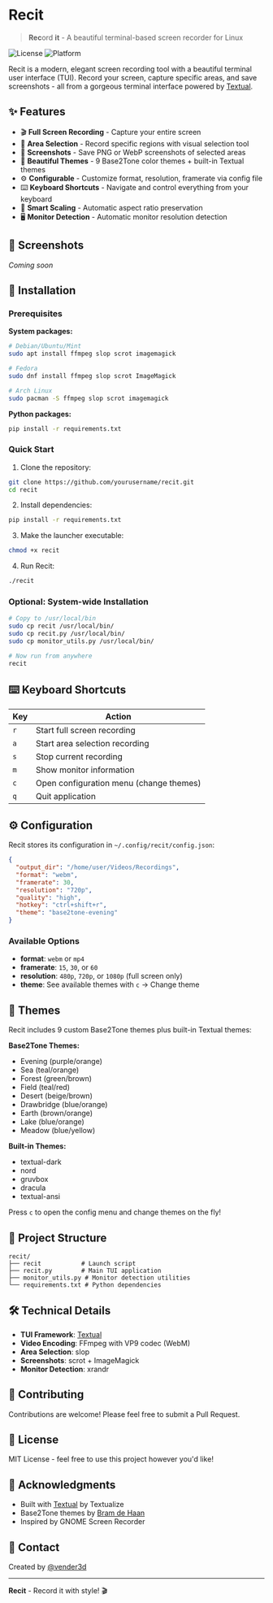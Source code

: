 # Recit

> **Rec**ord **it** - A beautiful terminal-based screen recorder for Linux

![License](https://img.shields.io/badge/license-MIT-blue.svg)
![Platform](https://img.shields.io/badge/platform-Linux-lightgrey.svg)

Recit is a modern, elegant screen recording tool with a beautiful terminal user interface (TUI). Record your screen, capture specific areas, and save screenshots - all from a gorgeous terminal interface powered by [Textual](https://textual.textualize.io/).

## ✨ Features

- 🎬 **Full Screen Recording** - Capture your entire screen
- 🎯 **Area Selection** - Record specific regions with visual selection tool
- 📸 **Screenshots** - Save PNG or WebP screenshots of selected areas
- 🎨 **Beautiful Themes** - 9 Base2Tone color themes + built-in Textual themes
- ⚙️ **Configurable** - Customize format, resolution, framerate via config file
- ⌨️ **Keyboard Shortcuts** - Navigate and control everything from your keyboard
- 💾 **Smart Scaling** - Automatic aspect ratio preservation
- 🖥️ **Monitor Detection** - Automatic monitor resolution detection

## 📸 Screenshots

*Coming soon*

## 🚀 Installation

### Prerequisites

**System packages:**
```bash
# Debian/Ubuntu/Mint
sudo apt install ffmpeg slop scrot imagemagick

# Fedora
sudo dnf install ffmpeg slop scrot ImageMagick

# Arch Linux
sudo pacman -S ffmpeg slop scrot imagemagick
```

**Python packages:**
```bash
pip install -r requirements.txt
```

### Quick Start

1. Clone the repository:
```bash
git clone https://github.com/yourusername/recit.git
cd recit
```

2. Install dependencies:
```bash
pip install -r requirements.txt
```

3. Make the launcher executable:
```bash
chmod +x recit
```

4. Run Recit:
```bash
./recit
```

### Optional: System-wide Installation

```bash
# Copy to /usr/local/bin
sudo cp recit /usr/local/bin/
sudo cp recit.py /usr/local/bin/
sudo cp monitor_utils.py /usr/local/bin/

# Now run from anywhere
recit
```

## ⌨️ Keyboard Shortcuts

| Key | Action |
|-----|--------|
| `r` | Start full screen recording |
| `a` | Start area selection recording |
| `s` | Stop current recording |
| `m` | Show monitor information |
| `c` | Open configuration menu (change themes) |
| `q` | Quit application |

## ⚙️ Configuration

Recit stores its configuration in `~/.config/recit/config.json`:

```json
{
  "output_dir": "/home/user/Videos/Recordings",
  "format": "webm",
  "framerate": 30,
  "resolution": "720p",
  "quality": "high",
  "hotkey": "ctrl+shift+r",
  "theme": "base2tone-evening"
}
```

### Available Options

- **format**: `webm` or `mp4`
- **framerate**: `15`, `30`, or `60`
- **resolution**: `480p`, `720p`, or `1080p` (full screen only)
- **theme**: See available themes with `c` → Change theme

## 🎨 Themes

Recit includes 9 custom Base2Tone themes plus built-in Textual themes:

**Base2Tone Themes:**
- Evening (purple/orange)
- Sea (teal/orange)
- Forest (green/brown)
- Field (teal/red)
- Desert (beige/brown)
- Drawbridge (blue/orange)
- Earth (brown/orange)
- Lake (blue/orange)
- Meadow (blue/yellow)

**Built-in Themes:**
- textual-dark
- nord
- gruvbox
- dracula
- textual-ansi

Press `c` to open the config menu and change themes on the fly!

## 📁 Project Structure

```
recit/
├── recit           # Launch script
├── recit.py        # Main TUI application
├── monitor_utils.py # Monitor detection utilities
└── requirements.txt # Python dependencies
```

## 🛠️ Technical Details

- **TUI Framework**: [Textual](https://textual.textualize.io/)
- **Video Encoding**: FFmpeg with VP9 codec (WebM)
- **Area Selection**: slop
- **Screenshots**: scrot + ImageMagick
- **Monitor Detection**: xrandr

## 🤝 Contributing

Contributions are welcome! Please feel free to submit a Pull Request.

## 📝 License

MIT License - feel free to use this project however you'd like!

## 🙏 Acknowledgments

- Built with [Textual](https://textual.textualize.io/) by Textualize
- Base2Tone themes by [Bram de Haan](https://base2t.one/)
- Inspired by GNOME Screen Recorder

## 📧 Contact

Created by [@vender3d](https://github.com/vender3d)

---

**Recit** - Record it with style! 🎬
